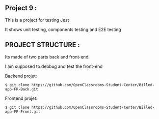## Project 9 :

This is a project for testing Jest

It shows unit testing, components testing and E2E testing

## PROJECT STRUCTURE :

Its made of two parts back and front-end

I am supposed to debbug and test the front-end

Backend projet:

```
$ git clone https://github.com/OpenClassrooms-Student-Center/Billed-app-FR-Back.git
```

Frontend projet:

```
$ git clone https://github.com/OpenClassrooms-Student-Center/Billed-app-FR-Front.git
```
